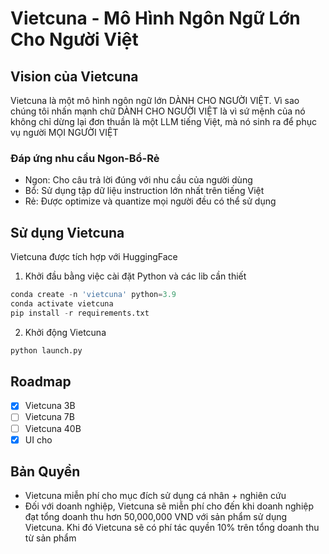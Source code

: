 # Vietcuna - Mô Hình Ngôn Ngữ Lớn Cho Người Việt
## Vision của Vietcuna
Vietcuna là một mô hình ngôn ngữ lớn DÀNH CHO NGƯỜI VIỆT. Vì sao chúng tôi nhấn mạnh chữ DÀNH CHO NGƯỜI VIỆT là vì sứ mệnh của nó không chỉ dừng lại đơn thuần là một LLM tiếng Việt, mà nó sinh ra để phục vụ người MỌI NGƯỜI VIỆT

### Đáp ứng nhu cầu Ngon-Bổ-Rẻ
- Ngon: Cho câu trả lời đúng với nhu cầu của người dùng
- Bổ: Sử dụng tập dữ liệu instruction lớn nhất trên tiếng Việt
- Rẻ: Được optimize và quantize mọi người đều có thể sử dụng
## Sử dụng Vietcuna
Vietcuna được tích hợp với HuggingFace
1) Khởi đầu bằng việc cài đặt Python và các lib cần thiết
```python
conda create -n 'vietcuna' python=3.9
conda activate vietcuna
pip install -r requirements.txt
```
2) Khởi động Vietcuna
```python
python launch.py
``` 
## Roadmap
- [x] Vietcuna 3B
- [ ] Vietcuna 7B
- [ ] Vietcuna 40B
- [x] UI cho 
## Bản Quyền
- Vietcuna miễn phí cho mục đích sử dụng cá nhân + nghiên cứu
- Đối với doanh nghiệp, Vietcuna sẽ miễn phí cho đến khi doanh nghiệp đạt tổng doanh thu hơn 50,000,000 VND với sản phẩm sử dụng Vietcuna. Khi đó Vietcuna sẽ có phí tác quyền 10% trên tổng doanh thu từ sản phẩm
